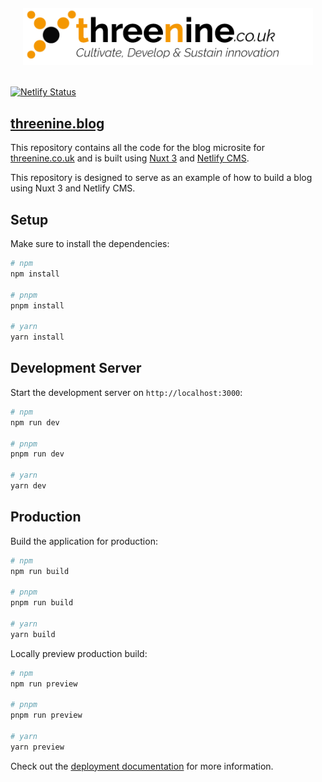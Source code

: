 
<div  align="center" style="text-align: center; padding: 20px;">
<a href="https://threenine.co.uk" target="_blank">
<picture>
  <source media="(prefers-color-scheme: light)" srcset="https://github.com/threenine/website/raw/master/images/main-logo-header-dark.png">
  <source media="(prefers-color-scheme: dark)" srcset="https://github.com/threenine/website/raw/master/images/main-logo-header-light.png">
  <img alt="Gary Woodfine - Opinionated Software Developer" src="https://github.com/threenine/website/raw/master/images/main-logo-header-dark.png" align="center" />
</picture>
</a>
</div>

[![Netlify Status](https://api.netlify.com/api/v1/badges/e99ccded-b777-43b6-a089-679845516b9f/deploy-status)](https://app.netlify.com/sites/clinquant-nasturtium-efbf8c/deploys)

## [threenine.blog](https://threenine.blog) 

This repository contains all the code for the blog microsite for [threenine.co.uk](https://threenine.co.uk) and is built 
using [Nuxt 3](https://v3.nuxtjs.org) and [Netlify CMS](https://www.netlifycms.org/). 

This repository is designed to serve as an example of how to build a blog using Nuxt 3 and Netlify CMS. 

## Setup

Make sure to install the dependencies:

```bash
# npm
npm install

# pnpm
pnpm install

# yarn
yarn install
```

## Development Server

Start the development server on `http://localhost:3000`:

```bash
# npm
npm run dev

# pnpm
pnpm run dev

# yarn
yarn dev
```

## Production

Build the application for production:

```bash
# npm
npm run build

# pnpm
pnpm run build

# yarn
yarn build
```

Locally preview production build:

```bash
# npm
npm run preview

# pnpm
pnpm run preview

# yarn
yarn preview
```

Check out the [deployment documentation](https://nuxt.com/docs/getting-started/deployment) for more information.
